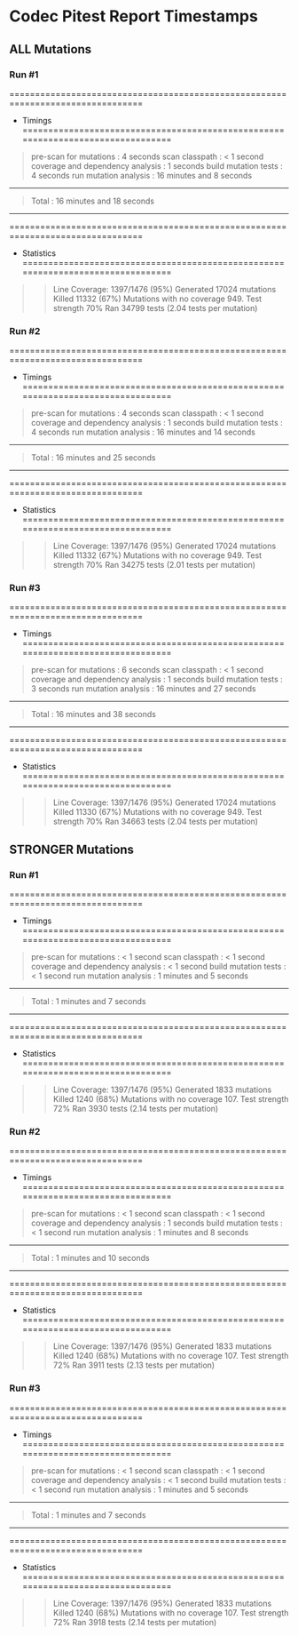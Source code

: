 # Codec Pitest Report Timestamps
## ALL Mutations
### Run #1
================================================================================
- Timings
================================================================================
> pre-scan for mutations : 4 seconds
> scan classpath : < 1 second
> coverage and dependency analysis : 1 seconds
> build mutation tests : 4 seconds
> run mutation analysis : 16 minutes and 8 seconds
--------------------------------------------------------------------------------
> Total  : 16 minutes and 18 seconds
--------------------------------------------------------------------------------
================================================================================
- Statistics
================================================================================
>> Line Coverage: 1397/1476 (95%)
>> Generated 17024 mutations Killed 11332 (67%)
>> Mutations with no coverage 949. Test strength 70%
>> Ran 34799 tests (2.04 tests per mutation)

### Run #2
================================================================================
- Timings
================================================================================
> pre-scan for mutations : 4 seconds
> scan classpath : < 1 second
> coverage and dependency analysis : 1 seconds
> build mutation tests : 4 seconds
> run mutation analysis : 16 minutes and 14 seconds
--------------------------------------------------------------------------------
> Total  : 16 minutes and 25 seconds
--------------------------------------------------------------------------------
================================================================================
- Statistics
================================================================================
>> Line Coverage: 1397/1476 (95%)
>> Generated 17024 mutations Killed 11332 (67%)
>> Mutations with no coverage 949. Test strength 70%
>> Ran 34275 tests (2.01 tests per mutation)

### Run #3
================================================================================
- Timings
================================================================================
> pre-scan for mutations : 6 seconds
> scan classpath : < 1 second
> coverage and dependency analysis : 1 seconds
> build mutation tests : 3 seconds
> run mutation analysis : 16 minutes and 27 seconds
--------------------------------------------------------------------------------
> Total  : 16 minutes and 38 seconds
--------------------------------------------------------------------------------
================================================================================
- Statistics
================================================================================
>> Line Coverage: 1397/1476 (95%)
>> Generated 17024 mutations Killed 11330 (67%)
>> Mutations with no coverage 949. Test strength 70%
>> Ran 34663 tests (2.04 tests per mutation)

## STRONGER Mutations
### Run #1
================================================================================
- Timings
================================================================================
> pre-scan for mutations : < 1 second
> scan classpath : < 1 second
> coverage and dependency analysis : < 1 second
> build mutation tests : < 1 second
> run mutation analysis : 1 minutes and 5 seconds
--------------------------------------------------------------------------------
> Total  : 1 minutes and 7 seconds
--------------------------------------------------------------------------------
================================================================================
- Statistics
================================================================================
>> Line Coverage: 1397/1476 (95%)
>> Generated 1833 mutations Killed 1240 (68%)
>> Mutations with no coverage 107. Test strength 72%
>> Ran 3930 tests (2.14 tests per mutation)

### Run #2
================================================================================
- Timings
================================================================================
> pre-scan for mutations : < 1 second
> scan classpath : < 1 second
> coverage and dependency analysis : 1 seconds
> build mutation tests : < 1 second
> run mutation analysis : 1 minutes and 8 seconds
--------------------------------------------------------------------------------
> Total  : 1 minutes and 10 seconds
--------------------------------------------------------------------------------
================================================================================
- Statistics
================================================================================
>> Line Coverage: 1397/1476 (95%)
>> Generated 1833 mutations Killed 1240 (68%)
>> Mutations with no coverage 107. Test strength 72%
>> Ran 3911 tests (2.13 tests per mutation)

### Run #3
================================================================================
- Timings
================================================================================
> pre-scan for mutations : < 1 second
> scan classpath : < 1 second
> coverage and dependency analysis : < 1 second
> build mutation tests : < 1 second
> run mutation analysis : 1 minutes and 5 seconds
--------------------------------------------------------------------------------
> Total  : 1 minutes and 7 seconds
--------------------------------------------------------------------------------
================================================================================
- Statistics
================================================================================
>> Line Coverage: 1397/1476 (95%)
>> Generated 1833 mutations Killed 1240 (68%)
>> Mutations with no coverage 107. Test strength 72%
>> Ran 3918 tests (2.14 tests per mutation)